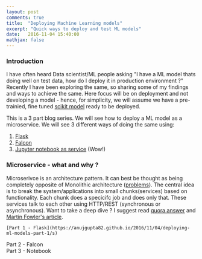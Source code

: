 ```yaml
---
layout: post
comments: true
title:  "Deploying Machine Learning models"
excerpt: "Quick ways to deploy and test ML models"
date:   2016-11-04 15:40:00
mathjax: false
---
```


### Introduction

I have often heard Data scientist/ML people asking "I have a ML model thats doing well on test data, how do I deploy it in production environment ?"  Recently I have been exploring the same, so sharing some of my findings and ways to achieve the same. Here focus will be on deployment and not developing a model - hence, for simplicity, we will assume we have a pre-trainied, fine tuned [scikit model](http://scikit-learn.org/stable/auto_examples/linear_model/plot_ols.html) ready to be deployed.

This is a 3 part blog series. We will see how to deploy a ML model as a microservice. We will see 3 different ways of doing the same using:

1. [Flask]() 
2. [Falcon]()
3. [Jupyter notebook as service]() (Wow!)


### Microservice - what and why ?

Microserivce is an architecture pattern. It can best be thought as being completely opposite of Monolithic architecture ([problems](https://www.thoughtworks.com/insights/blog/monoliths-are-bad-design-and-you-know-it)). The central idea is to break the system/applications into small chunks(services) based on functionality. Each chunk does a specicifc job and does only that. These services talk to each other using HTTP/REST (synchronous or asynchronous). Want to take a deep dive ? I suggest read [quora answer](https://www.quora.com/What-is-Microservices-Architecture) and [Martin Fowler's article](https://www.martinfowler.com/articles/microservices.html).


	[Part 1 - Flask](https://anujgupta82.github.io/2016/11/04/deploying-ml-models-part-1/s)   
Part 2 - Falcon   
Part 3 - Notebook    
